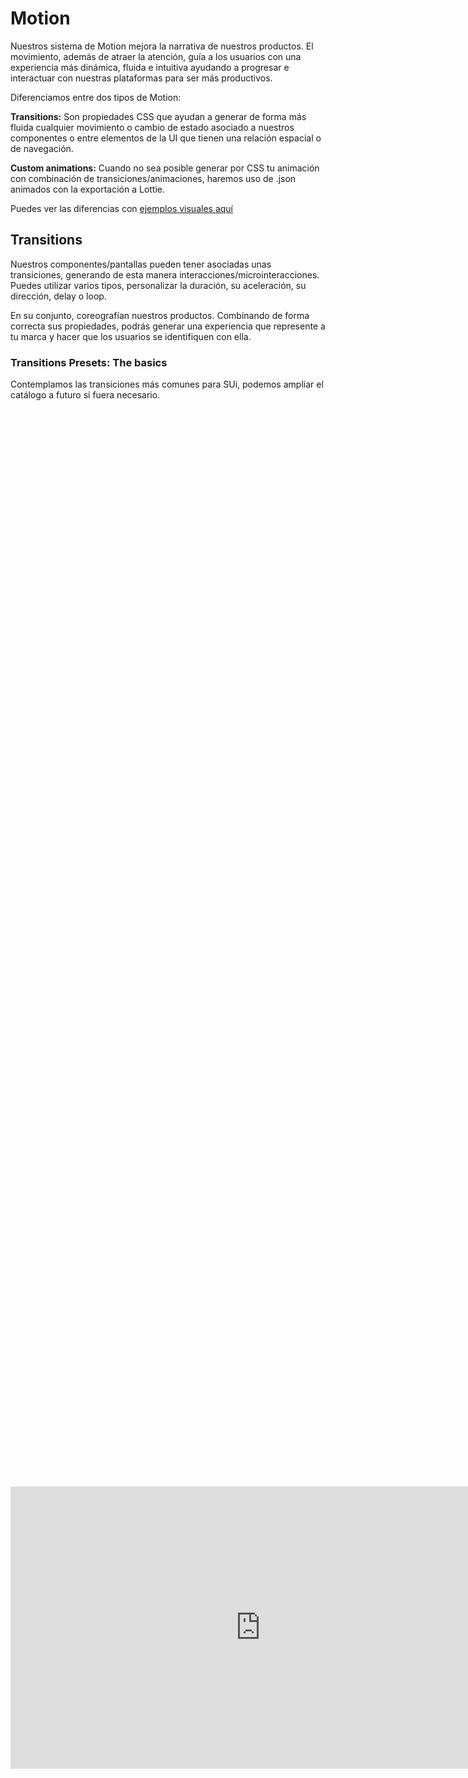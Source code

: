 # Motion
Nuestros sistema de Motion mejora la narrativa de nuestros productos. 
El movimiento, además de atraer la atención, guía a los usuarios con una experiencia más dinámica, fluida e intuitiva ayudando a progresar e interactuar con nuestras plataformas para ser más productivos. 

Diferenciamos entre dos tipos de Motion:

**Transitions:**  Son propiedades CSS que ayudan a generar de forma más fluida cualquier movimiento o cambio de estado asociado a nuestros  componentes o entre elementos de la UI que tienen una relación espacial o de navegación. 

**Custom animations:** Cuando no sea posible generar por CSS tu animación con combinación de transiciones/animaciones, haremos uso de .json animados con la exportación a Lottie.

Puedes ver las diferencias con [ejemplos visuales aquí](https://www.figma.com/proto/B2rY1jzzrP0uDdRE6GPdWQ/Motion?page-id=66%3A179&node-id=101%3A722&viewport=653%2C412%2C0.07&scaling=contain&starting-point-node-id=101%3A722)


## Transitions
Nuestros componentes/pantallas pueden tener asociadas unas transiciones, generando de esta manera interacciones/microinteracciones. Puedes utilizar varios tipos, personalizar la duración, su aceleración, su dirección, delay o loop. 

En su conjunto, coreografían nuestros productos. Combinando de forma correcta sus propiedades, podrás generar una experiencia que represente a tu marca y hacer que los usuarios se identifiquen con ella. 

### Transitions Presets:  The basics
Contemplamos las transiciones más comunes para SUi, podemos ampliar el catálogo a futuro si fuera necesario.


<html>
  <head>
    <style>
      #content {
        width: 800px;
        margin: auto;
        height: 100%;
        display: flex;
        align-items: center;
      }
    </style>
  </head>
  <body>
    <div id="content">
      <iframe style="border: 1px solid rgba(0, 0, 0, 0.1);" width="800" height="450" src="https://www.figma.com/embed?embed_host=share&url=https%3A%2F%2Fwww.figma.com%2Ffile%2FB2rY1jzzrP0uDdRE6GPdWQ%2FMotion%3Fnode-id%3D195%253A488" allowfullscreen></iframe>
    </div>
  </body>
</html>


